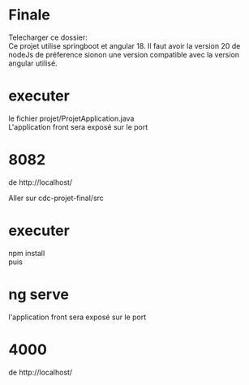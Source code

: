 # Finale

Telecharger ce dossier:<br/>
Ce projet utilise springboot et angular 18. Il faut avoir la version 20 de nodeJs de préference sionon une version compatible avec la version angular utilisé.<br/>
# executer 
le fichier projet/ProjetApplication.java <br/>
L'application front sera exposé sur le port 
# 8082 
de http://localhost/ <br/>

Aller sur cdc-projet-final/src <br/>
# executer
npm install<br/>
puis 
# ng serve <br/>
l'application front sera exposé sur le port 
# 4000 
de http://localhost/
